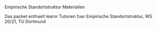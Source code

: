 Empirische Standortstruktur Materialien

Das packet enthaelt learnr Tutorien fuer Empirische Standortstruktur, WS 20/21, TU Dortmund
